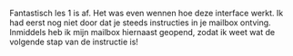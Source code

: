 Fantastisch les 1 is af. Het was even wennen hoe deze interface werkt. Ik had eerst nog niet door dat je steeds instructies in je mailbox ontving.
Inmiddels heb ik mijn mailbox hiernaast geopend, zodat ik weet wat de volgende stap van de instructie is!
